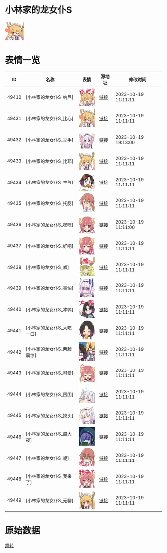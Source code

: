 # 小林家的龙女仆S

<img src="./cover.png" height="60" alt="cover" />

# 表情一览

|ID|名称|表情|源地址|修改时间|
|----|----|----|----|----|
|49410|[小林家的龙女仆S_纳尼]|<img src="./pic/049410_%5B小林家的龙女仆S_纳尼%5D.png" height="60" alt="纳尼"/>|[链接](https://i0.hdslb.com/bfs/emote/b1a477fe6ada442eb7b3f67220cc8aff1dba16ef.png)|2023-10-19 11:11:11|
|49431|[小林家的龙女仆S_比心]|<img src="./pic/049431_%5B小林家的龙女仆S_比心%5D.png" height="60" alt="比心"/>|[链接](https://i0.hdslb.com/bfs/emote/9e081aba8237dc2fd32005a8e37d1f78f4510d0f.png)|2023-10-19 11:11:11|
|49432|[小林家的龙女仆S_举手]|<img src="./pic/049432_%5B小林家的龙女仆S_举手%5D.png" height="60" alt="举手"/>|[链接](https://i0.hdslb.com/bfs/emote/fdf3a31fb13be3ec612e9a9bd780db3041a98503.png)|2023-10-19 19:13:00|
|49433|[小林家的龙女仆S_比耶]|<img src="./pic/049433_%5B小林家的龙女仆S_比耶%5D.png" height="60" alt="比耶"/>|[链接](https://i0.hdslb.com/bfs/emote/d8624d707839490e75462b8d37c7bdf8a2cbf00b.png)|2023-10-19 11:11:11|
|49434|[小林家的龙女仆S_生气]|<img src="./pic/049434_%5B小林家的龙女仆S_生气%5D.png" height="60" alt="生气"/>|[链接](https://i0.hdslb.com/bfs/emote/bfbd336a391e5c93c2a5529704d21271975852f9.png)|2023-10-19 11:11:11|
|49435|[小林家的龙女仆S_托腮]|<img src="./pic/049435_%5B小林家的龙女仆S_托腮%5D.png" height="60" alt="托腮"/>|[链接](https://i0.hdslb.com/bfs/emote/7578f5e9c8fca2cb3e741c934e8cd3e175fe3134.png)|2023-10-19 11:11:11|
|49436|[小林家的龙女仆S_嘿嘿]|<img src="./pic/049436_%5B小林家的龙女仆S_嘿嘿%5D.png" height="60" alt="嘿嘿"/>|[链接](https://i0.hdslb.com/bfs/emote/cca40ae4c06d514d557e11cfe348953142a1f99c.png)|2023-10-19 11:11:00|
|49437|[小林家的龙女仆S_好吧]|<img src="./pic/049437_%5B小林家的龙女仆S_好吧%5D.png" height="60" alt="好吧"/>|[链接](https://i0.hdslb.com/bfs/emote/30f6cf864be1bd85ce306bb2bd773286233a7c7d.png)|2023-10-19 11:11:11|
|49438|[小林家的龙女仆S_嘘]|<img src="./pic/049438_%5B小林家的龙女仆S_嘘%5D.png" height="60" alt="嘘"/>|[链接](https://i0.hdslb.com/bfs/emote/8efc09c400666be3a228de5710f83ae4685c1883.png)|2023-10-19 11:11:11|
|49439|[小林家的龙女仆S_害怕]|<img src="./pic/049439_%5B小林家的龙女仆S_害怕%5D.png" height="60" alt="害怕"/>|[链接](https://i0.hdslb.com/bfs/emote/978408acc1594f45affdc95625182eb44e83d429.png)|2023-10-19 11:11:11|
|49440|[小林家的龙女仆S_冲鸭]|<img src="./pic/049440_%5B小林家的龙女仆S_冲鸭%5D.png" height="60" alt="冲鸭"/>|[链接](https://i0.hdslb.com/bfs/emote/b15f7fc91f8342cccfe168a16c4136f36741d215.png)|2023-10-19 11:11:11|
|49441|[小林家的龙女仆S_大吃一口]|<img src="./pic/049441_%5B小林家的龙女仆S_大吃一口%5D.png" height="60" alt="大吃一口"/>|[链接](https://i0.hdslb.com/bfs/emote/673dd7176d24ed7a1c1346457ac025a268b4062c.png)|2023-10-19 11:11:11|
|49442|[小林家的龙女仆S_两脸震惊]|<img src="./pic/049442_%5B小林家的龙女仆S_两脸震惊%5D.png" height="60" alt="两脸震惊"/>|[链接](https://i0.hdslb.com/bfs/emote/583ac1ce5708c7ec19e4acfa8ab540d206dc4cca.png)|2023-10-19 11:11:11|
|49443|[小林家的龙女仆S_可爱]|<img src="./pic/049443_%5B小林家的龙女仆S_可爱%5D.png" height="60" alt="可爱"/>|[链接](https://i0.hdslb.com/bfs/emote/0b51b6c41dbed198d8618ed77dc3b1e4d2e3e616.png)|2023-10-19 11:11:11|
|49444|[小林家的龙女仆S_困困]|<img src="./pic/049444_%5B小林家的龙女仆S_困困%5D.png" height="60" alt="困困"/>|[链接](https://i0.hdslb.com/bfs/emote/654b7e8fc9b9a203a9775464752d56cedfc040d1.png)|2023-10-19 11:11:11|
|49445|[小林家的龙女仆S_摸头]|<img src="./pic/049445_%5B小林家的龙女仆S_摸头%5D.png" height="60" alt="摸头"/>|[链接](https://i0.hdslb.com/bfs/emote/a2c86da707aa9c0ebda32432378acfb58c6e58aa.png)|2023-10-19 11:11:11|
|49446|[小林家的龙女仆S_熬大夜]|<img src="./pic/049446_%5B小林家的龙女仆S_熬大夜%5D.png" height="60" alt="熬大夜"/>|[链接](https://i0.hdslb.com/bfs/emote/0ce2cb2d3ca196c515e5746a77d3224a023d3b33.png)|2023-10-19 11:11:11|
|49447|[小林家的龙女仆S_呃]|<img src="./pic/049447_%5B小林家的龙女仆S_呃%5D.png" height="60" alt="呃"/>|[链接](https://i0.hdslb.com/bfs/emote/fc9ccd6a9d9013ff40da84fb1a8d45efc4ab92ee.png)|2023-10-19 11:11:11|
|49448|[小林家的龙女仆S_我来了]|<img src="./pic/049448_%5B小林家的龙女仆S_我来了%5D.png" height="60" alt="我来了"/>|[链接](https://i0.hdslb.com/bfs/emote/673de1fa8f8cfbe665187fcb807cb4b1f63b6656.png)|2023-10-19 11:11:11|
|49449|[小林家的龙女仆S_无聊]|<img src="./pic/049449_%5B小林家的龙女仆S_无聊%5D.png" height="60" alt="无聊"/>|[链接](https://i0.hdslb.com/bfs/emote/72df6266b925b3e20f3df4d846d8d815c0041369.png)|2023-10-19 11:11:11|

# 原始数据

[跳转](./raw.json)

